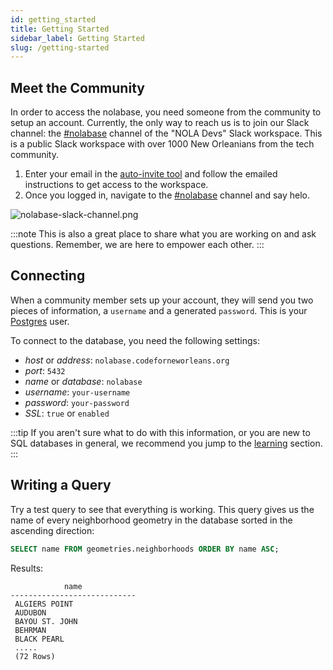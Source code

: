 ```yaml
---
id: getting_started
title: Getting Started
sidebar_label: Getting Started
slug: /getting-started
---
```


## Meet the Community

In order to access the nolabase, you need someone from the community
to setup an account. Currently, the only way to reach us is to join our Slack channel:
the [#nolabase](https://nola.slack.com/archives/C01K1TBMRFA) channel of the "NOLA Devs" Slack workspace.
This is a public Slack workspace with over 1000 New Orleanians from the tech community.

1. Enter your email in the [auto-invite tool](https://nola-slackin.herokuapp.com/) and follow the emailed instructions to get access to the workspace.
2. Once you logged in, navigate to the [#nolabase](https://nola.slack.com/archives/C01K1TBMRFA) channel and say helo.

![nolabase-slack-channel.png](/img/nolabase-slack-channel.png)

:::note
This is also a great place to share what you are working on and ask questions. Remember,
we are here to empower each other.
:::

## Connecting

When a community member sets up your account, they will send you two pieces of information,
a `username` and a generated `password`. This is your [Postgres](https://www.postgresql.org) user.

To connect to the database, you need the following settings:

* *host* or *address*: `nolabase.codeforneworleans.org`
* *port*: `5432`
* *name* or *database*: `nolabase`
* *username*: `your-username`
* *password*: `your-password`
* *SSL*: `true` or `enabled`

:::tip
If you aren't sure what to do with this information, or you are new to 
SQL databases in general, we recommend you jump to the [learning](learning) section.
:::

## Writing a Query


Try a test query to see that everything is working. This query
gives us the name of every neighborhood geometry in the database
sorted in the ascending direction:

```sql
SELECT name FROM geometries.neighborhoods ORDER BY name ASC;
```

Results:

```
            name
----------------------------
 ALGIERS POINT
 AUDUBON
 BAYOU ST. JOHN
 BEHRMAN
 BLACK PEARL
 .....
 (72 Rows)
```






